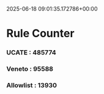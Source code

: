 2025-06-18 09:01:35.172786+00:00
# Rule Counter 
 ### UCATE : 485774

 ### Veneto : 95588

 ### Allowlist : 13930